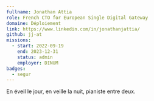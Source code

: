 ```yaml
---
fullname: Jonathan Attia
role: French CTO for European Single Digital Gateway
domaine: Déploiement
link: https://www.linkedin.com/in/jonathanjattia/
github: jj-at
missions:
  - start: 2022-09-19
    end: 2023-12-31
    status: admin
    employer: DINUM
badges:
  - segur
---
```

En éveil le jour, en veille la nuit, pianiste entre deux.